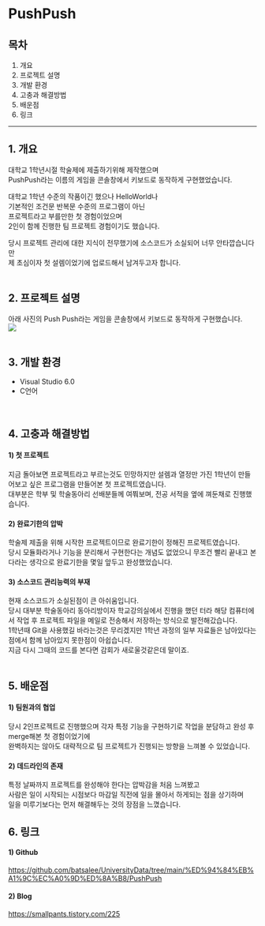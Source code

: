 # PushPush

## 목차
1. 개요
2. 프로젝트 설명  
3. 개발 환경  
4. 고충과 해결방법  
5. 배운점  
6. 링크  
---
## 1. 개요

대학교 1학년시절 학술제에 제출하기위해 제작했으며  
PushPush라는 이름의 게임을 콘솔창에서 키보드로 동작하게 구현했었습니다.  

대학교 1학년 수준의 작품이긴 했으나 HelloWorld나  
기본적인 조건문 반복문 수준의 프로그램이 아닌  
프로젝트라고 부를만한 첫 경험이었으며  
2인이 함께 진행한 팀 프로젝트 경험이기도 했습니다.  

당시 프로젝트 관리에 대한 지식이 전무했기에 소스코드가 소실되어 너무 안타깝습니다만  
제 초심이자 첫 설렘이었기에 업로드해서 남겨두고자 합니다.  
</br>  

## 2. 프로젝트 설명

아래 사진의 Push Push라는 게임을 콘솔창에서 키보드로 동작하게 구현했습니다.  
![](https://blog.kakaocdn.net/dn/Ilpuf/btsFHs2KtwD/oKLKy1zRDRQB3xOZnh0W01/img.png)  
</br>

## 3. 개발 환경

- Visual Studio 6.0  
- C언어  
</br>

## 4. 고충과 해결방법

#### 1) 첫 프로젝트
지금 돌아보면 프로젝트라고 부르는것도 민망하지만 설렘과 열정만 가진 1학년이 만들어보고 싶은 프로그램을 만들어본 첫 프로젝트였습니다.  
대부분은 학부 및 학술동아리 선배분들께 여쭤보며, 전공 서적을 옆에 껴둔채로 진행했습니다.  

#### 2) 완료기한의 압박
학술제 제출을 위해 시작한 프로젝트이므로 완료기한이 정해진 프로젝트였습니다.  
당시 모듈화라거나 기능을 분리해서 구현한다는 개념도 없었으니 무조건 빨리 끝내고 본다라는 생각으로 완료기한을 몇일 앞두고 완성했었습니다.  

#### 3) 소스코드 관리능력의 부재
현재 소스코드가 소실된점이 큰 아쉬움입니다.  
당시 대부분 학술동아리 동아리방이자 학교강의실에서 진행을 했던 터라 해당 컴퓨터에서 작업 후 프로젝트 파일을 메일로 전송해서 저장하는 방식으로 발전해갔습니다.  
1학년때 Git을 사용했길 바라는것은 무리겠지만 1학년 과정의 일부 자료들은 남아있다는 점에서 함께 남아있지 못한점이 아쉽습니다.  
지금 다시 그때의 코드를 본다면 감회가 새로울것같은데 말이죠.  
</br>

## 5. 배운점

#### 1) 팀원과의 협업
당시 2인프로젝트로 진행했으며 각자 특정 기능을 구현하기로 작업을 분담하고 완성 후 merge해본 첫 경험이었기에  
완벽하지는 않아도 대략적으로 팀 프로젝트가 진행되는 방향을 느껴볼 수 있었습니다.  

#### 2) 데드라인의 존재
특정 날짜까지 프로젝트를 완성해야 한다는 압박감을 처음 느껴봤고  
사람은 일이 시작되는 시점보다 마감일 직전에 일을 몰아서 하게되는 점을 상기하며  
일을 미루기보다는 먼저 해결해두는 것의 장점을 느꼈습니다.
</br>

## 6. 링크

#### 1) Github
https://github.com/batsalee/UniversityData/tree/main/%ED%94%84%EB%A1%9C%EC%A0%9D%ED%8A%B8/PushPush

#### 2) Blog
https://smallpants.tistory.com/225

